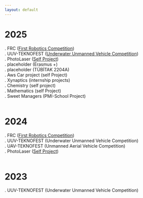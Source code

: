 ```yaml
---
layout: default
---
```


# 2025
. FRC ([First Robotics Competition](/resume/projects/2025/frc)) <br>
. UUV-TEKNOFEST ([Underwater Unmanned Vehicle Competition](/resume/projects/2025/uuv)) <br>
. PhotoLaser ([Self Project](/resume/projects/2025/photolaser)) <br>
. placeholder (Erasmus +) <br>
. placeholder (TÜBİTAK 2204A) <br>
. Aws Car project (self Project)<br>
. Xynaptics (internship projects)<br>
. Chemistry (self project) <br>
. Mathematics (self Project)<br>
. Sweet Managers (PMI-School Project) <br>
<br>
# 2024
. FRC ([First Robotics Competition](/resume/projects/2025/frc)) <br>
. UUV-TEKNOFEST (Underwater Unmanned Vehicle Competition) <br>
. UAV-TEKNOFEST (Unmanned Aerial Vehicle Competition) <br>
. PhotoLaser ([Self Project](/resume/projects/2025/photolaser)) <br>
<br>
# 2023
. UUV-TEKNOFEST (Underwater Unmanned Vehicle Competition) <br>